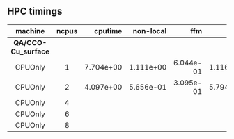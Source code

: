 
## HPC timings
| machine     | ncpus  |   cputime | non-local |       ffm |       fmf |       fft | diagonalize |  mmm_mult |
| :----:      | :----: |       ---:|        --:|        --:|        --:|      ---: |          --:|        --:|
| **QA/CCO-Cu_surface**
| CPUOnly     | 1      | 7.704e+00 | 1.111e+00 | 6.044e-01 | 1.116e+00 | 1.872e+00 | 2.167e-02 | 8.414e-03 |
| CPUOnly     | 2      | 4.097e+00 | 5.656e-01 | 3.095e-01 | 5.794e-01 | 1.053e+00 | 1.021e-02 | 8.398e-03 |
| CPUOnly     | 4      |  |  |  |  |  |    |  |
| CPUOnly     | 6      |  |  |  |  |  |    |  |
| CPUOnly     | 8      |  |  |  |  |  |    |  |

